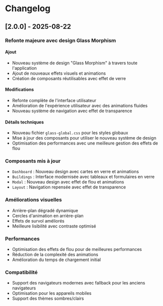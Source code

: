# Changelog

## [2.0.0] - 2025-08-22

### Refonte majeure avec design Glass Morphism

#### Ajout
- Nouveau système de design "Glass Morphism" à travers toute l'application
- Ajout de nouveaux effets visuels et animations
- Création de composants réutilisables avec effet de verre

#### Modifications
- Refonte complète de l'interface utilisateur
- Amélioration de l'expérience utilisateur avec des animations fluides
- Nouveau système de navigation avec effet de transparence

#### Détails techniques
- Nouveau fichier `glass-global.css` pour les styles globaux
- Mise à jour des composants pour utiliser le nouveau système de design
- Optimisation des performances avec une meilleure gestion des effets de flou

### Composants mis à jour
- `Dashboard` : Nouveau design avec cartes en verre et animations
- `Buildings` : Interface modernisée avec tableaux et formulaires en verre
- `Modal` : Nouveau design avec effet de flou et animations
- `Layout` : Navigation repensée avec effet de transparence

### Améliorations visuelles
- Arrière-plan dégradé dynamique
- Cercles d'animation en arrière-plan
- Effets de survol améliorés
- Meilleure lisibilité avec contraste optimisé

### Performances
- Optimisation des effets de flou pour de meilleures performances
- Réduction de la complexité des animations
- Amélioration du temps de chargement initial

### Compatibilité
- Support des navigateurs modernes avec fallback pour les anciens navigateurs
- Optimisation pour les appareils mobiles
- Support des thèmes sombres/clairs
